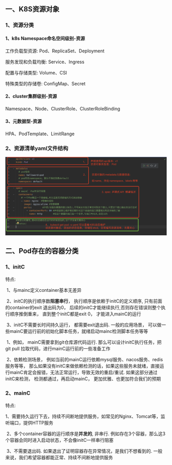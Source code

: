 ## 一、K8S资源对象

### 1、资源分类

#### 1、**k8s Namespace命名空间级别-资源**



工作负载型资源:  Pod、ReplicaSet、Deployment

服务发现和负载均衡:  Service、Ingress

配置与存储类型:  Volume、CSI

特殊类型的存储卷:   ConfigMap、Secret



#### 2、**cluster集群级别-资源**



Namespace、Node、ClusterRole、ClusterRoleBinding



#### 3、**元数据型-资源**



HPA、PodTemplate、LimitRange



### 2、资源清单yaml文件结构

![image-20250727201035713](./image-20250727201035713.png)



## 二、Pod存在的容器分类

### 1、initC

特点:

​	1、与mainc定义container基本无差异

​	2、initC的执行顺序数**阻塞串行**， 执行顺序是依赖于initC的定义顺序, 只有前面的container的exit 退出码为0， 后续的initC才能继续执行,否则存在错误则整个执行顺序推倒重来， 直到整个initC都是exit 0， 才能进入mainC的运行

​	3、initC不需要长时间持久运行， 都需要exit退出码.  一般的应用场景， 可以做一些mainC要运行前的初始化脚本任务，就绪启动mainc检测脚本任务等等

​		1、例如， mainC需要拿到git仓库源代码运行. 那么可以设计initC执行任务，把git pull 拉取代码，进行mainC运行前的一些准备工作

​		2、依赖检测场景， 例如当前的mainC运行依赖mysql服务、nacos服务、redis服务等等， 那么如果没有initC来做依赖检测的话，如果这些服务未就绪，直接运行mainC肯定会报错，无法正常运行，导致无效的重启/重试.  如果这部分通过initC来检测， 检测都通过，再启动mainC， 更加优雅、也更加符合我们的预期

### 2、mainC

特点:

​	1、需要持久运行下去，持续不间断地提供服务，如常见的Nginx、Tomcat等，监听端口，提供HTTP服务

​	2、多个container容器的运行顺序是**并发的**, 非串行. 例如存在3个容器，那么这3个容器会同时进入启动状态，不会像initC一样串行阻塞

​	3、不需要退出码.  如果退出了证明容器存在异常情况，是我们不想看到的. 一般来说，我们希望容器都能正常、持续不间断地提供服务





